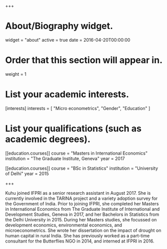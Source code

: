 +++
# About/Biography widget.
widget = "about"
active = true
date = 2016-04-20T00:00:00

# Order that this section will appear in.
weight = 1

# List your academic interests.
[interests]
  interests = [
    "Micro econometrics",
    "Gender",
    "Education"
  ]

# List your qualifications (such as academic degrees).

[[education.courses]]
  course = "Masters in International Economics"
  institution = "The Graduate Institute, Geneva"
  year = 2017

[[education.courses]]
  course = "BSc in Statistics"
  institution = "University of Delhi"
  year = 2015
 
+++

Kuhu joined IFPRI as a senior research assistant in August 2017. She is currently involved in the TARINA project and a variety adoption survey for the Government of India. Prior to joining IFPRI, she completed her Masters in International Economics from The Graduate Institute of International and Development Studies, Geneva in 2017, and her Bachelors in Statistics from the Delhi University in 2015. During her Masters studies, she focussed on development economics, environmental economics, and microeconometrics. She wrote her dissertation on the impact of drought on human capital in rural India. She has previously worked as a part-time consultant for the Butterflies NGO in 2014, and interned at IFPRI in 2016.
